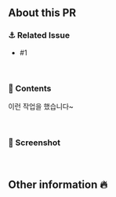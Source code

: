 <!--
  ✔️ Optional, 담당자 (자신), 라벨 설정했는지 확인하세요
-->
## About this PR
### ⚓ Related Issue
<!-- 관련된 이슈 번호를 적어주세요. -->
- #1

<br>

### 🥥 Contents
<!-- 이 PR에서 작업한 내용에 대해 알려주세요! -->

이런 작업을 했습니다~

<br>

### 📸 Screenshot
<!-- 
  뷰를 그린 경우 완성된 화면의 스크린샷을 같이 첨부해주세요.
  적절한 사이즈로 첨부하는 코드 👇
  <img width="300" alt="" src="이미지URL">  
-->

<br>

## Other information 🔥
<!-- 다른 리뷰어가 참고하면 좋을 내용을 알려주세요. 기타 참고사항이 있다면 작성해줍니다. -->


<br>
